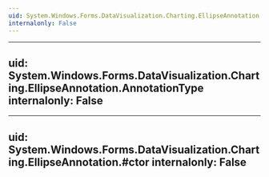 ```yaml
---
uid: System.Windows.Forms.DataVisualization.Charting.EllipseAnnotation
internalonly: False
---
```


---
uid: System.Windows.Forms.DataVisualization.Charting.EllipseAnnotation.AnnotationType
internalonly: False
---

---
uid: System.Windows.Forms.DataVisualization.Charting.EllipseAnnotation.#ctor
internalonly: False
---
